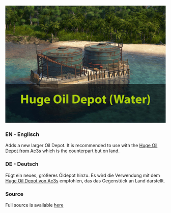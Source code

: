![Banner](banner.jpg)

### EN - Englisch
Adds a new larger Oil Depot. It is recommended to use with the [Huge Oil Depot from Ac3s](https://mod.io/g/anno-1800/m/huge-oil-depot) which is the counterpart but on land.

### DE - Deutsch 
Fügt ein neues, größeres Öldepot hinzu. Es wird die Verwendung mit dem [Huge Oil Depot von Ac3s](https://mod.io/g/anno-1800/m/huge-oil-depot) empfohlen, das das Gegenstück an Land darstellt.

### Source
Full source is available [here](https://github.com/0skater0/Anno-1800-Mod-Collection/tree/main/[Building]%20Huge%20Oil%20Depot%20(Water))